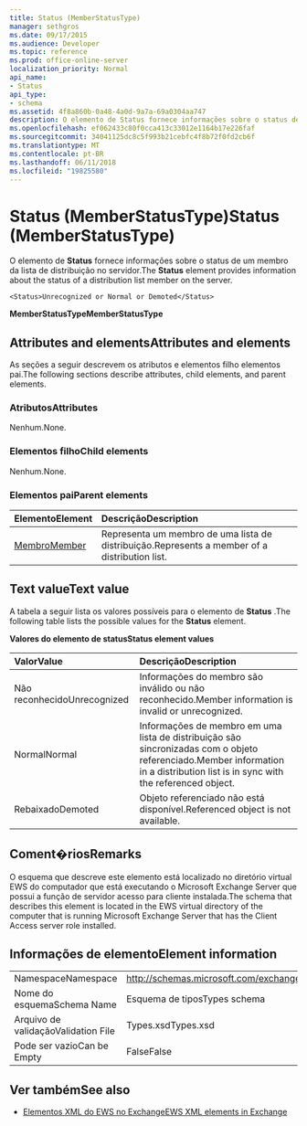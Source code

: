 ```yaml
---
title: Status (MemberStatusType)
manager: sethgros
ms.date: 09/17/2015
ms.audience: Developer
ms.topic: reference
ms.prod: office-online-server
localization_priority: Normal
api_name:
- Status
api_type:
- schema
ms.assetid: 4f8a860b-0a48-4a0d-9a7a-69a0304aa747
description: O elemento de Status fornece informações sobre o status de um membro da lista de distribuição no servidor.
ms.openlocfilehash: ef062433c80f0cca413c33012e1164b17e226faf
ms.sourcegitcommit: 34041125dc8c5f993b21cebfc4f8b72f0fd2cb6f
ms.translationtype: MT
ms.contentlocale: pt-BR
ms.lasthandoff: 06/11/2018
ms.locfileid: "19825580"
---
```

# <a name="status-memberstatustype"></a><span data-ttu-id="d4378-103">Status (MemberStatusType)</span><span class="sxs-lookup"><span data-stu-id="d4378-103">Status (MemberStatusType)</span></span>

<span data-ttu-id="d4378-104">O elemento de **Status** fornece informações sobre o status de um membro da lista de distribuição no servidor.</span><span class="sxs-lookup"><span data-stu-id="d4378-104">The **Status** element provides information about the status of a distribution list member on the server.</span></span> 
  
```
<Status>Unrecognized or Normal or Demoted</Status>
```

 <span data-ttu-id="d4378-105">**MemberStatusType**</span><span class="sxs-lookup"><span data-stu-id="d4378-105">**MemberStatusType**</span></span>
## <a name="attributes-and-elements"></a><span data-ttu-id="d4378-106">Attributes and elements</span><span class="sxs-lookup"><span data-stu-id="d4378-106">Attributes and elements</span></span>

<span data-ttu-id="d4378-107">As seções a seguir descrevem os atributos e elementos filho elementos pai.</span><span class="sxs-lookup"><span data-stu-id="d4378-107">The following sections describe attributes, child elements, and parent elements.</span></span>
  
### <a name="attributes"></a><span data-ttu-id="d4378-108">Atributos</span><span class="sxs-lookup"><span data-stu-id="d4378-108">Attributes</span></span>

<span data-ttu-id="d4378-109">Nenhum.</span><span class="sxs-lookup"><span data-stu-id="d4378-109">None.</span></span>
  
### <a name="child-elements"></a><span data-ttu-id="d4378-110">Elementos filho</span><span class="sxs-lookup"><span data-stu-id="d4378-110">Child elements</span></span>

<span data-ttu-id="d4378-111">Nenhum.</span><span class="sxs-lookup"><span data-stu-id="d4378-111">None.</span></span>
  
### <a name="parent-elements"></a><span data-ttu-id="d4378-112">Elementos pai</span><span class="sxs-lookup"><span data-stu-id="d4378-112">Parent elements</span></span>

|<span data-ttu-id="d4378-113">**Elemento**</span><span class="sxs-lookup"><span data-stu-id="d4378-113">**Element**</span></span>|<span data-ttu-id="d4378-114">**Descrição**</span><span class="sxs-lookup"><span data-stu-id="d4378-114">**Description**</span></span>|
|:-----|:-----|
|[<span data-ttu-id="d4378-115">Membro</span><span class="sxs-lookup"><span data-stu-id="d4378-115">Member</span></span>](member-ex15websvcsotherref.md) <br/> |<span data-ttu-id="d4378-116">Representa um membro de uma lista de distribuição.</span><span class="sxs-lookup"><span data-stu-id="d4378-116">Represents a member of a distribution list.</span></span>  <br/> |
   
## <a name="text-value"></a><span data-ttu-id="d4378-117">Text value</span><span class="sxs-lookup"><span data-stu-id="d4378-117">Text value</span></span>

<span data-ttu-id="d4378-118">A tabela a seguir lista os valores possíveis para o elemento de **Status** .</span><span class="sxs-lookup"><span data-stu-id="d4378-118">The following table lists the possible values for the **Status** element.</span></span> 
  
<span data-ttu-id="d4378-119">**Valores do elemento de status**</span><span class="sxs-lookup"><span data-stu-id="d4378-119">**Status element values**</span></span>

|<span data-ttu-id="d4378-120">**Valor**</span><span class="sxs-lookup"><span data-stu-id="d4378-120">**Value**</span></span>|<span data-ttu-id="d4378-121">**Descrição**</span><span class="sxs-lookup"><span data-stu-id="d4378-121">**Description**</span></span>|
|:-----|:-----|
|<span data-ttu-id="d4378-122">Não reconhecido</span><span class="sxs-lookup"><span data-stu-id="d4378-122">Unrecognized</span></span>  <br/> |<span data-ttu-id="d4378-123">Informações do membro são inválido ou não reconhecido.</span><span class="sxs-lookup"><span data-stu-id="d4378-123">Member information is invalid or unrecognized.</span></span>  <br/> |
|<span data-ttu-id="d4378-124">Normal</span><span class="sxs-lookup"><span data-stu-id="d4378-124">Normal</span></span>  <br/> |<span data-ttu-id="d4378-125">Informações de membro em uma lista de distribuição são sincronizadas com o objeto referenciado.</span><span class="sxs-lookup"><span data-stu-id="d4378-125">Member information in a distribution list is in sync with the referenced object.</span></span>  <br/> |
|<span data-ttu-id="d4378-126">Rebaixado</span><span class="sxs-lookup"><span data-stu-id="d4378-126">Demoted</span></span>  <br/> |<span data-ttu-id="d4378-127">Objeto referenciado não está disponível.</span><span class="sxs-lookup"><span data-stu-id="d4378-127">Referenced object is not available.</span></span>  <br/> |
   
## <a name="remarks"></a><span data-ttu-id="d4378-128">Coment�rios</span><span class="sxs-lookup"><span data-stu-id="d4378-128">Remarks</span></span>

<span data-ttu-id="d4378-129">O esquema que descreve este elemento está localizado no diretório virtual EWS do computador que está executando o Microsoft Exchange Server que possui a função de servidor acesso para cliente instalada.</span><span class="sxs-lookup"><span data-stu-id="d4378-129">The schema that describes this element is located in the EWS virtual directory of the computer that is running Microsoft Exchange Server that has the Client Access server role installed.</span></span>
  
## <a name="element-information"></a><span data-ttu-id="d4378-130">Informações de elemento</span><span class="sxs-lookup"><span data-stu-id="d4378-130">Element information</span></span>

|||
|:-----|:-----|
|<span data-ttu-id="d4378-131">Namespace</span><span class="sxs-lookup"><span data-stu-id="d4378-131">Namespace</span></span>  <br/> |http://schemas.microsoft.com/exchange/services/2006/types  <br/> |
|<span data-ttu-id="d4378-132">Nome do esquema</span><span class="sxs-lookup"><span data-stu-id="d4378-132">Schema Name</span></span>  <br/> |<span data-ttu-id="d4378-133">Esquema de tipos</span><span class="sxs-lookup"><span data-stu-id="d4378-133">Types schema</span></span>  <br/> |
|<span data-ttu-id="d4378-134">Arquivo de validação</span><span class="sxs-lookup"><span data-stu-id="d4378-134">Validation File</span></span>  <br/> |<span data-ttu-id="d4378-135">Types.xsd</span><span class="sxs-lookup"><span data-stu-id="d4378-135">Types.xsd</span></span>  <br/> |
|<span data-ttu-id="d4378-136">Pode ser vazio</span><span class="sxs-lookup"><span data-stu-id="d4378-136">Can be Empty</span></span>  <br/> |<span data-ttu-id="d4378-137">False</span><span class="sxs-lookup"><span data-stu-id="d4378-137">False</span></span>  <br/> |
   
## <a name="see-also"></a><span data-ttu-id="d4378-138">Ver também</span><span class="sxs-lookup"><span data-stu-id="d4378-138">See also</span></span>



- [<span data-ttu-id="d4378-139">Elementos XML do EWS no Exchange</span><span class="sxs-lookup"><span data-stu-id="d4378-139">EWS XML elements in Exchange</span></span>](ews-xml-elements-in-exchange.md)

